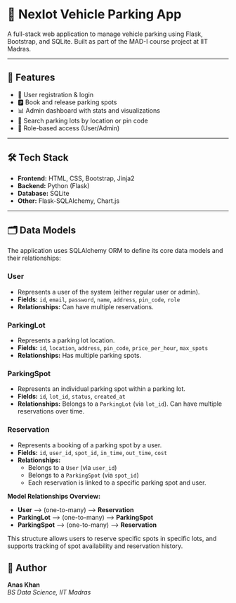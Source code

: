 # 🚗 Nexlot Vehicle Parking App

A full-stack web application to manage vehicle parking using Flask, Bootstrap, and SQLite. Built as part of the MAD-I course project at IIT Madras.

---

## 📌 Features

- 👤 User registration & login
- 🅿️ Book and release parking spots
- 📊 Admin dashboard with stats and visualizations
- 📍 Search parking lots by location or pin code
- 🔐 Role-based access (User/Admin)

---

## 🛠️ Tech Stack

- **Frontend:** HTML, CSS, Bootstrap, Jinja2
- **Backend:** Python (Flask)
- **Database:** SQLite
- **Other:** Flask-SQLAlchemy, Chart.js

---
## 🗂️ Data Models

The application uses SQLAlchemy ORM to define its core data models and their relationships:

### User

- Represents a user of the system (either regular user or admin).
- **Fields:** `id`, `email`, `password`, `name`, `address`, `pin_code`, `role`
- **Relationships:** Can have multiple reservations.

### ParkingLot

- Represents a parking lot location.
- **Fields:** `id`, `location`, `address`, `pin_code`, `price_per_hour`, `max_spots`
- **Relationships:** Has multiple parking spots.

### ParkingSpot

- Represents an individual parking spot within a parking lot.
- **Fields:** `id`, `lot_id`, `status`, `created_at`
- **Relationships:** Belongs to a `ParkingLot` (via `lot_id`). Can have multiple reservations over time.

### Reservation

- Represents a booking of a parking spot by a user.
- **Fields:** `id`, `user_id`, `spot_id`, `in_time`, `out_time`, `cost`
- **Relationships:** 
    - Belongs to a `User` (via `user_id`)
    - Belongs to a `ParkingSpot` (via `spot_id`)
    - Each reservation is linked to a specific parking spot and user.

**Model Relationships Overview:**

- **User** ⟶ (one-to-many) ⟶ **Reservation**
- **ParkingLot** ⟶ (one-to-many) ⟶ **ParkingSpot**
- **ParkingSpot** ⟶ (one-to-many) ⟶ **Reservation**

This structure allows users to reserve specific spots in specific lots, and supports tracking of spot availability and reservation history.

## 🙋 Author

**Anas Khan**  
_BS Data Science, IIT Madras_


